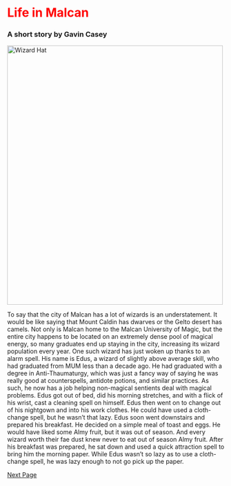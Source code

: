 <!DOCTYPE html>
<html>
<head>
  <title>Life in Malcan</title>
<style>
  h1 {color:red;}
</style>
</head>
<body>
<h1>Life in Malcan</h1>

<h3>A short story by Gavin Casey</h3>

<img src="https://thumbs.dreamstime.com/b/blue-wizard-hat-vector-illustration-59639148.jpg" alt="Wizard Hat" width="500" height="600">

<p>To say that the city of Malcan has a lot of wizards is an understatement. It would be like saying that Mount Caldin has dwarves or the Gelto desert has camels. Not only is Malcan home to the Malcan University of Magic, but the entire city happens to be located on an extremely dense pool of magical energy, so many graduates end up staying in the city, increasing its wizard population every year. 
One such wizard has just woken up thanks to an alarm spell. His name is Edus, a wizard of slightly above average skill, who had graduated from MUM less than a decade ago. He had graduated with a degree in Anti-Thaumaturgy, which was just a fancy way of saying he was really good at counterspells, antidote potions, and similar practices. As such, he now has a job helping non-magical sentients deal with magical problems. Edus got out of bed, did his morning stretches, and with a flick of his wrist, cast a cleaning spell on himself. Edus then went on to change out of his nightgown and into his work clothes. He could have used a cloth-change spell, but he wasn’t that lazy. Edus soon went downstairs and prepared his breakfast. He decided on a simple meal of toast and eggs. He would have liked some Almy fruit, but it was out of season. And every wizard worth their fae dust knew never to eat out of season Almy fruit. After his breakfast was prepared, he sat down and used a quick attraction spell to bring him the morning paper. While Edus wasn’t so lazy as to use a cloth-change spell, he was lazy enough to not go pick up the paper.</p>

<a href="">Next Page</a>
</body>

</html>
